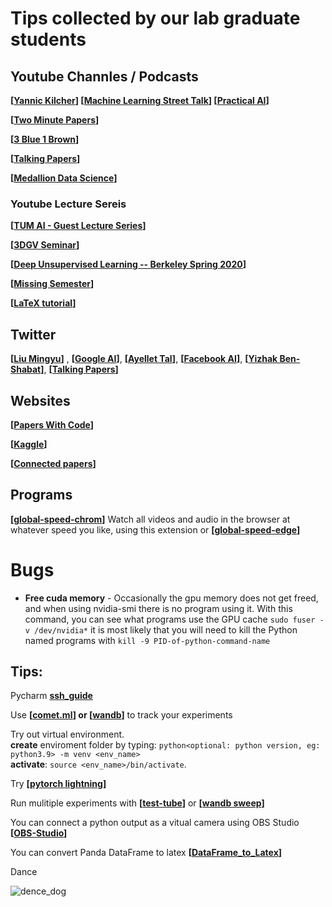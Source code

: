 # Tips collected by our lab graduate students


## Youtube Channles / Podcasts

**[[Yannic Kilcher](https://www.youtube.com/c/YannicKilcher/)] [[Machine Learning Street Talk](https://www.youtube.com/channel/UCMLtBahI5DMrt0NPvDSoIRQ)] [[Practical AI](https://changelog.com/practicalai)]**

**[[Two Minute Papers](https://www.youtube.com/user/keeroyz)]**

**[[3 Blue 1 Brown](https://www.youtube.com/channel/UCYO_jab_esuFRV4b17AJtAw)]**

**[[Talking Papers](https://talking.papers.podcast.itzikbs.com/)]**

**[[Medallion Data Science](https://www.youtube.com/channel/UCxladMszXan-jfgzyeIMyvw)]**

### Youtube Lecture Sereis 
**[[TUM AI - Guest Lecture Series](https://www.youtube.com/playlist?list=PLQ8Y4kIIbzy8kMlz7cRqz-BjbdyWsfLXt)]**

**[[3DGV Seminar](https://www.youtube.com/channel/UCpCQ8tjahrTPMsBiyPg2H7Q)]**

**[[Deep Unsupervised Learning -- Berkeley Spring 2020](https://youtube.com/playlist?list=PLwRJQ4m4UJjPiJP3691u-qWwPGVKzSlNP)]**

**[[Missing Semester](https://youtube.com/playlist?list=PLyzOVJj3bHQuloKGG59rS43e29ro7I57J)]**

**[[LaTeX tutorial](https://youtu.be/Jp0lPj2-DQA)]**



## Twitter

**[[Liu Mingyu](https://twitter.com/liu_mingyu)]** , **[[Google AI](https://twitter.com/GoogleAI)]**, **[[Ayellet Tal](https://twitter.com/Ayellet4)]**, **[[Facebook AI](https://twitter.com/facebookai)]**, **[[Yizhak Ben-Shabat](https://twitter.com/sitzikbs)]**, **[[Talking Papers](https://twitter.com/talking_papers)]**

## Websites

**[[Papers With Code](https://paperswithcode.com/)]** 

**[[Kaggle](https://www.kaggle.com/)]**

**[[Connected papers](https://www.connectedpapers.com/)]**


## Programs

**[[global-speed-chrom](https://chrome.google.com/webstore/detail/global-speed/jpbjcnkcffbooppibceonlgknpkniiff?authuser=1)]** Watch all videos and audio in the browser at whatever speed you like, using this extension or **[[global-speed-edge](https://microsoftedge.microsoft.com/addons/detail/global-speed/mjhlabbcmjflkpjknnicihkfnmbdfced)]**

# Bugs

* **Free cuda memory** - Occasionally the gpu memory does not get freed, and when using nvidia-smi there is no program using it.
  With this command, you can see what programs use the GPU cache ```sudo fuser -v /dev/nvidia*``` it is most likely that you will need to kill the Python named programs with ```kill -9 PID-of-python-command-name```

## Tips:

Pycharm **[ssh_guide](/ssh_cgm_guide.pdf)**

Use **[[comet.ml](https://www.comet.ml/)] or [[wandb](https://wandb.ai/site)]**  to track your experiments

Try out virtual environment.\
**create** enviroment folder by typing: 
```python<optional: python version, eg: python3.9> -m venv <env_name>```\
**activate**: 
```source <env_name>/bin/activate```.

Try **[[pytorch lightning](https://www.pytorchlightning.ai/)]**

Run mulitiple experiments with **[[test-tube](https://github.com/williamFalcon/test-tube)]** or **[[wandb sweep](https://docs.wandb.ai/guides/sweeps)]**

You can connect a python output as a vitual camera using OBS Studio **[[OBS-Studio](https://obsproject.com/)]**

You can convert Panda DataFrame to latex **[[DataFrame_to_Latex](https://pandas.pydata.org/docs/reference/api/pandas.DataFrame.to_latex.html)]**

Dance

![dence_dog](/success_dog.gif)
